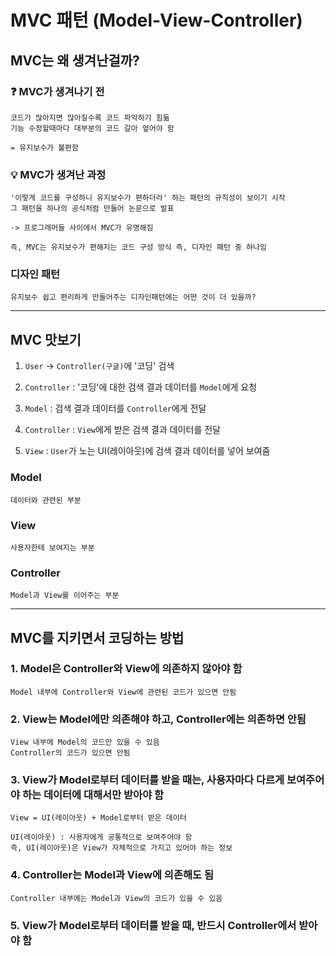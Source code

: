 # MVC 패턴 (Model-View-Controller)

## MVC는 왜 생겨난걸까?

### ❓ MVC가 생겨나기 전

    코드가 많아지면 많아질수록 코드 파악하기 힘듦
    기능 수정할때마다 대부분의 코드 갈아 엎어야 함

    = 유지보수가 불편함

### 💡 MVC가 생겨난 과정

    '이렇게 코드를 구성하니 유지보수가 편하더라' 하는 패턴의 규칙성이 보이기 시작
    그 패턴을 하나의 공식처럼 만들어 논문으로 발표

    -> 프로그래머들 사이에서 MVC가 유명해짐

    즉, MVC는 유지보수가 편해지는 코드 구성 방식 즉, 디자인 패턴 중 하나임

### 디자인 패턴

    유지보수 쉽고 편리하게 만들어주는 디자인패턴에는 어떤 것이 더 있을까?

<hr>

## MVC 맛보기

1. `User` -> `Controller(구글)`에 '코딩' 검색

2. `Controller` : '코딩'에 대한 검색 결과 데이터를 `Model`에게 요청

3. `Model` : 검색 결과 데이터를 `Controller`에게 전달

4. `Controller` : `View`에게 받은 검색 결과 데이터를 전달

5. `View` : `User`가 노는 UI(레이아웃)에 검색 결과 데이터를 넣어 보여줌

### Model

    데이터와 관련된 부분

### View

    사용자한테 보여지는 부분

### Controller

    Model과 View를 이어주는 부분

<hr>

## MVC를 지키면서 코딩하는 방법

### 1. Model은 Controller와 View에 의존하지 않아야 함

    Model 내부에 Controller와 View에 관련된 코드가 있으면 안됨

### 2. View는 Model에만 의존해야 하고, Controller에는 의존하면 안됨

    View 내부에 Model의 코드만 있을 수 있음
    Controller의 코드가 있으면 안됨

### 3. View가 Model로부터 데이터를 받을 때는, 사용자마다 다르게 보여주어야 하는 데이터에 대해서만 받아야 함

    View = UI(레이아웃) + Model로부터 받은 데이터

    UI(레이아웃) : 사용자에게 공통적으로 보여주어야 함
    즉, UI(레이아웃)은 View가 자체적으로 가지고 있어야 하는 정보

### 4. Controller는 Model과 View에 의존해도 됨

    Controller 내부에는 Model과 View의 코드가 있을 수 있음

### 5. View가 Model로부터 데이터를 받을 때, 반드시 Controller에서 받아야 함
